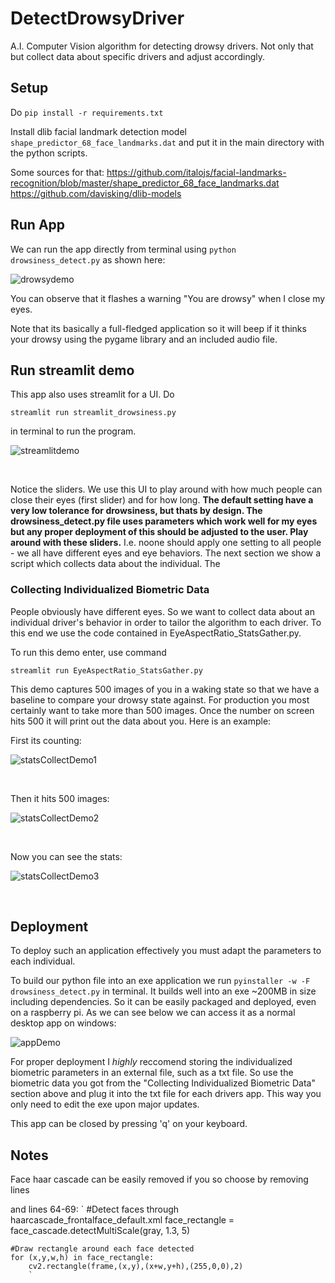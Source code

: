 # DetectDrowsyDriver
A.I. Computer Vision algorithm for detecting drowsy drivers. Not only that but collect data about specific drivers and adjust accordingly.


## Setup
Do `pip install -r requirements.txt`

Install dlib facial landmark detection model `shape_predictor_68_face_landmarks.dat` and put it in the main directory with the python scripts.

Some sources for that:
https://github.com/italojs/facial-landmarks-recognition/blob/master/shape_predictor_68_face_landmarks.dat
https://github.com/davisking/dlib-models

## Run App

We can run the app directly from terminal using `python drowsiness_detect.py` as shown here:

![drowsydemo](https://raw.githubusercontent.com/GeorgeDavila/DetectDrowsyDriver/main/demo_images/drowsy_demo.png)

You can observe that it flashes a warning "You are drowsy" when I close my eyes. 

Note that its basically a full-fledged application so it will beep if it thinks your drowsy using the pygame library and an included audio file. 

## Run streamlit demo
This app also uses streamlit for a UI. Do 

`streamlit run streamlit_drowsiness.py`

in terminal to run the program. 

![streamlitdemo](https://raw.githubusercontent.com/GeorgeDavila/DetectDrowsyDriver/main/demo_images/demo.png)

<br />


Notice the sliders. We use this UI to play around with how much people can close their eyes (first slider) and for how long. **The default setting have a very low tolerance for drowsiness, but thats by design. The drowsiness_detect.py file uses parameters which work well for my eyes but any proper deployment of this should be adjusted to the user. Play around with these sliders.** I.e. noone should apply one setting to all people - we all have different eyes and eye behaviors. The next section we show a script which collects data about the individual. The 


### Collecting Individualized Biometric Data

People obviously have different eyes. So we want to collect data about an individual driver's behavior in order to tailor the algorithm to each driver. To this end we use the code contained in EyeAspectRatio_StatsGather.py. 

To run this demo enter, use command 

`streamlit run EyeAspectRatio_StatsGather.py`

This demo captures 500 images of you in a waking state so that we have a baseline to compare your drowsy state against. For production you most certainly want to take more than 500 images. Once the number on screen hits 500 it will print out the data about you. Here is an example:

First its counting:

![statsCollectDemo1](https://raw.githubusercontent.com/GeorgeDavila/DetectDrowsyDriver/main/demo_images/statsCollectDemo1.png)

<br />

Then it hits 500 images:

![statsCollectDemo2](https://raw.githubusercontent.com/GeorgeDavila/DetectDrowsyDriver/main/demo_images/statsCollectDemo2.png)

<br />

Now you can see the stats:

![statsCollectDemo3](https://raw.githubusercontent.com/GeorgeDavila/DetectDrowsyDriver/main/demo_images/statsCollectDemo3.png)

<br />



## Deployment
To deploy such an application effectively you must adapt the parameters to each individual.

To build our python file into an exe application we run `pyinstaller -w -F drowsiness_detect.py` in terminal. It builds well into an exe ~200MB in size including dependencies. So it can be easily packaged and deployed, even on a raspberry pi. As we can see below we can access it as a normal desktop app on windows:

![appDemo](https://raw.githubusercontent.com/GeorgeDavila/DetectDrowsyDriver/main/demo_images/exeDemo.png)

For proper deployment I _highly_ reccomend storing the individualized biometric parameters in an external file, such as a txt file. So use the biometric data you got from the "Collecting Individualized Biometric Data" section above and plug it into the txt file for each drivers app. This way you only need to edit the exe upon major updates. 

This app can be closed by pressing 'q' on your keyboard.


## Notes
Face haar cascade can be easily removed if you so choose by removing lines 

and lines 64-69:
`    #Detect faces through haarcascade_frontalface_default.xml
    face_rectangle = face_cascade.detectMultiScale(gray, 1.3, 5)

    #Draw rectangle around each face detected
    for (x,y,w,h) in face_rectangle:
        cv2.rectangle(frame,(x,y),(x+w,y+h),(255,0,0),2)
        `
